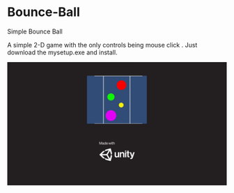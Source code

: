 # Bounce-Ball
Simple Bounce Ball

A simple 2-D game with the only controls being mouse click . Just download the mysetup.exe and install.

![alt text](https://github.com/tottopath/Bounce-Ball/blob/main/1.jpg)
